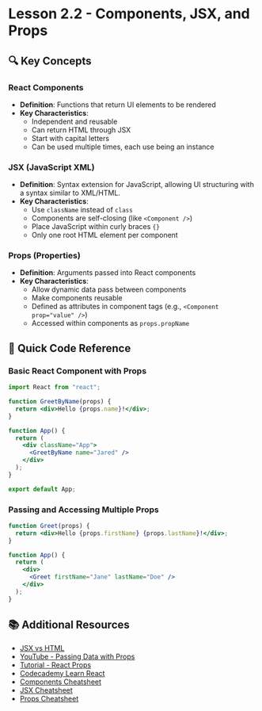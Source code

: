 # Lesson 2.2 - Components, JSX, and Props

## 🔍 Key Concepts

### React Components
- **Definition**: Functions that return UI elements to be rendered
- **Key Characteristics**: 
  - Independent and reusable
  - Can return HTML through JSX
  - Start with capital letters
  - Can be used multiple times, each use being an instance

### JSX (JavaScript XML)
- **Definition**: Syntax extension for JavaScript, allowing UI structuring with a syntax similar to XML/HTML.
- **Key Characteristics**: 
  - Use `className` instead of `class`
  - Components are self-closing (like `<Component />`)
  - Place JavaScript within curly braces `{}` 
  - Only one root HTML element per component

### Props (Properties)
- **Definition**: Arguments passed into React components
- **Key Characteristics**:
  - Allow dynamic data pass between components
  - Make components reusable
  - Defined as attributes in component tags (e.g., `<Component prop="value" />`)
  - Accessed within components as `props.propName`

## 🚀 Quick Code Reference

### Basic React Component with Props
```jsx
import React from "react";

function GreetByName(props) {
  return <div>Hello {props.name}!</div>;
}

function App() {
  return (
    <div className="App">
      <GreetByName name="Jared" />
    </div>
  );
}

export default App;
```

### Passing and Accessing Multiple Props
```jsx
function Greet(props) {
  return <div>Hello {props.firstName} {props.lastName}!</div>;
}

function App() {
  return (
    <div>
      <Greet firstName="Jane" lastName="Doe" />
    </div>
  );
}
```

## 📚 Additional Resources
- [JSX vs HTML](https://www.youtube.com/watch?v=)
- [YouTube - Passing Data with Props](https://www.youtube.com/watch?v=)
- [Tutorial - React Props](https://www.tutorial.com/react-props)
- [Codecademy Learn React](https://www.codecademy.com/learn/react)
- [Components Cheatsheet](https://www.cheatsheet.com/react-components)
- [JSX Cheatsheet](https://www.cheatsheet.com/react-jsx)
- [Props Cheatsheet](https://www.cheatsheet.com/react-props)
